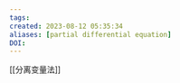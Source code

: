 ```yaml
---
tags: 
created: 2023-08-12 05:35:34
aliases: [partial differential equation]
DOI: 
---
```


[[分离变量法]]
